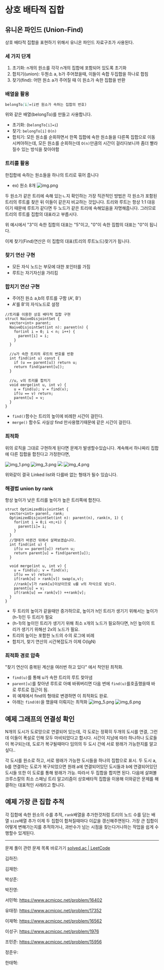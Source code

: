# 상호 배타적 집합

## 유니온 파인드 (Union-Find)
상호 배타적 집합을 표현하기 위해서 유니온 파인드 자료구조가 사용된다.

### 세 가지 단계
1. 초기화:  n개의 원소를 각각 n개의 집합에 포함되어 있도록 초기화
2. 합치기(union): 두뭔소 a, b가 주어졌을때, 이들이 속합 두집합을 하나로 합침
3. 찾기(find): 어떤 원소 a가 주어질 때 이 원소가 속한 집합을 반환


### 배열을 활용

```markdown
belongTo[i]=(i번 원소가 속하는 집합의 번호)
```
위와 같은 배열(belongTo)를 만들고 사용합니다.
- 초기화: (`belongTo[i]=i`)
- 찾기: `belongTo[i]` `O(n)`
- 합치기: 모든 원소를 순회하면서 한쪽 집합에 속한 원소들을 다른쪽 집합으로 이동시켜야하는데,
모든 원소를 순회하는데 `O(n)`만큼의 시간이 걸리다보니까 좀더 빨라질수 있는 방식을 찾아야함

### 트리를 활용
한집합에 속하는 원소들을 하나의 트리로 묶어 줍니다
- ex) 원소 8개 
![img.png](img.png)

두 원소가 같은 트리에 속해 있는ㄴ지 확인하는 가장 직관적인 방법은 각 원소가 포함된 트리의 루트를 찾은 뒤 이들이 같은지 비교하는 것입니다. 트리와 루트는 항상 1:1 대응이기 때문에 루트가 같다면 두 노드가 같은 트리에 속해있음을 자명해줍니다.
그러므로 트리의 루트를 집합의 대표라고 부릅시다.

위 예시에서 "3"이 속한 집합의 대표는 "5"이고, "0"이 속한 집합의 대표는 "0"이 됩니다.

이제 찾기(Find)연산은 이 집합의 대표(트리의 루트노드)찾기가 됩니다.

### 찾기 연산 구현
- 모든 자식 노드는 부모에 대한 포인터를 가짐
- 루트는 자기자신을 가리킴

### 합치기 연산 구현
- 주어진 원소 a,b의 루트를 구함 (A', B')
- A'를 B'의 자식노드로 설정

```
//트리를 이용한 상호 배타적 집합 구현
struct NaiveDisjointSet {
  vector<int> parent;
  NaiveDisjointSet(int n): parent(n) {
    for(int i = 0; i < n; i++) {
      parent[i] = i; 
    }
  }
  
  //u가 속한 트리의 루트의 번호를 반환
  int find(int u) const {
    if (u == parent[u]) return u;
    return find(parent[u]);
  }
  
  //u, v의 트리를 합치기
  void emrge(int u, int v) {
    u = find(u); v = find(v);
    if(u == v) return;
    parent[u] = v; 
  }
}
```

- `find()`함수는 트리의 높이에 비례한 시간이 걸린다.
- `merge()` 함수도 사실상 find 만사용했기때문에 같은 시간이 걸린다.

### 최적화
위의 로직을 그대로 구현하게 된다면 문제가 발생할수있습니다. 계속해서 하나짜리 집합에 다른 집합을 합친다고 가정한다면,

![img_1.png](img_1.png)
![img_3.png](img_3.png)
![](img_2.png)
![img_4.png](img_4.png)

위와같이 결국 Linked list와 다를바 없는 형태가 될수 있습니다.

### 해결법 union by rank
항상 높이가 낮은 트리를 높이가 높은 트리쪽에 합친다.

```
struct OptimizedDisjointSet {
  vector<int> parent, rank;
  OptimizedDisjointSet(int n): parent(n), rank(n, 1) {
    for(int i = 0;i <n;+i) {
      parent[i]= i;
    }
  }
  //형태가 바뀐건 뒤에서 살펴보겠습니다.
  int find(int u) {
    if(u == parent[u]) return u;
    return parent[u] = find(parent[u]);
  }
  
  void merge(int u, int v) {
    u = find(u); v = find(v);
    if(u == v) return;
    if(rank[u] > rank[v]) swap(u,v);
    //rank[v]가 rank[u]이상이므로 u를 v의 자식으로 넣는다.
    parent[u] = v;
    if(rank[u] == rank[v]) ++rank[v];
  }
}
```

- 두 트리의 높이가 같을때만 증가하므로, 높이가 h인 트리가 생기기 위해서는 높이가 (h-1)인 두 트리가 필요
- (h-1)의 높이인 트리가 생기기 위해 최소 x개의 노드가 필요하다면, h인 높이의 트리가 생기기 위해선 2x의 노드가 필요.
- 트리의 높이는 포함한 노드의 수의 로그에 비례
- 합치기, 찾기 연산의 시간복잡도가 이제 O(lgN)

### 최적화 경로 압축
"찾기 연산이 중복된 계산을 여러번 하고 있다" 에서 착안된 최적화.
- `find(u)`를 통해 u가 속한 트리의 루트 찾아냄
- `parent[u]`를 찾아낸 루트로 아예 바꿔버리면 다음 번에 `find(u)`를호출했을때 바로 루트로 접근이 됨.
- 위 예제에서 find의 형태로 변경하면 이 최적화도 완료.
- 아래는 `find(0)`을 했을때 이뤄지는 최적화
![img_5.png](img_5.png)
![img_6.png](img_6.png)

## 예제 그래프의 연결성 확인
N개의 도시가 도로망으로 연결되어 있는데, 각 도로는 정확히 두개의 도시를 연결, 그런데 이들이 폭설로 인해 모두 마비되었다고 합시다. 시간이 지남에 따라 하나하나 도로들이 복구되는데, 도로가 복구될때마다 임의의 두 도시 간에 서로 왕래가 가능한지를 알고 싶다..

각 도시를 원소로 하고, 서로 왕래가 가능한 도시들을 하나의 집합으로 표시. 두 도시 a, b를 연결하는 도로가 복구되었으면 원래 a에 연결되어있던 도시들과 b에 연결되어있던 도시들 또한 이 도로를 통해 왕래가 가능. 따라서 두 집합을 합치면 된다.
다음에 살펴볼 크루스칼의 최소 스패닝 트리 알고리즘이 상호배타적 집합을 이용해 이와같은 문제를 해결하는 대표적인 사례라고 합니다.
## 예제 가장 큰 집합 추적

각 집합에 속한 원소의 수를 추적, `rank`배열을 추가한것처럼 트리의 노드 수를 담는 배열 `size`배열 추가 이제 두 집합이 합쳐질때마다 이값을 갱신해주면된다. 가장 큰 집합이 어떻게 변해가는지를 추적하거나, 과반수가 넘는 시점을 찾는다거나하는 작업을 쉽게 수행할수 있게된다.

--- 

문제 풀이
관련 문제 목록 바로가기
[solved.ac | LeetCode](https://solved.ac/search?query=%23disjoint_set+-%23mst&sort=solved&direction=desc&page=1)

김하진: 

김재헌: 

박상준: 

박진영: 

서민혁: https://www.acmicpc.net/problem/16402

유태정: https://www.acmicpc.net/problem/17352

이재혁: https://www.acmicpc.net/problem/16562

이성구: https://www.acmicpc.net/problem/1976

조민준: https://www.acmicpc.net/problem/15956

정준우:

한태혁: 


